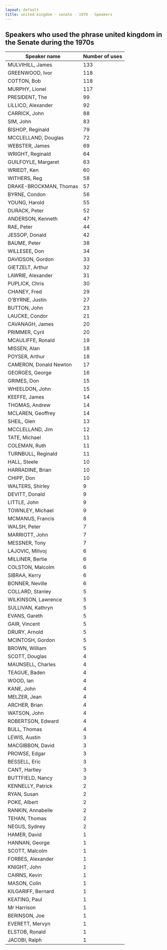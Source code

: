 ```yaml
---
layout: default
title: united kingdom - senate - 1970 - Speakers
---
```

## Speakers who used the phrase **united kingdom** in the Senate during the 1970s

| Speaker name | Number of uses |
|--------------|----------------|
|MULVIHILL, James|133|
|GREENWOOD, Ivor|118|
|COTTON, Bob|118|
|MURPHY, Lionel|117|
|PRESIDENT, The|99|
|LILLICO, Alexander|92|
|CARRICK, John|88|
|SIM, John|83|
|BISHOP, Reginald|79|
|MCCLELLAND, Douglas|72|
|WEBSTER, James|69|
|WRIGHT, Reginald|64|
|GUILFOYLE, Margaret|63|
|WRIEDT, Ken|60|
|WITHERS, Reg|58|
|DRAKE-BROCKMAN, Thomas|57|
|BYRNE, Condon|56|
|YOUNG, Harold|55|
|DURACK, Peter|52|
|ANDERSON, Kenneth|47|
|RAE, Peter|44|
|JESSOP, Donald|42|
|BAUME, Peter|38|
|WILLESEE, Don|34|
|DAVIDSON, Gordon|33|
|GIETZELT, Arthur|32|
|LAWRIE, Alexander|31|
|PUPLICK, Chris|30|
|CHANEY, Fred|29|
|O'BYRNE, Justin|27|
|BUTTON, John|23|
|LAUCKE, Condor|21|
|CAVANAGH, James|20|
|PRIMMER, Cyril|20|
|MCAULIFFE, Ronald|19|
|MISSEN, Alan|18|
|POYSER, Arthur|18|
|CAMERON, Donald Newton|17|
|GEORGES, George|16|
|GRIMES, Don|15|
|WHEELDON, John|15|
|KEEFFE, James|14|
|THOMAS, Andrew|14|
|MCLAREN, Geoffrey|14|
|SHEIL, Glen|13|
|MCCLELLAND, Jim|12|
|TATE, Michael|11|
|COLEMAN, Ruth|11|
|TURNBULL, Reginald|11|
|HALL, Steele|10|
|HARRADINE, Brian|10|
|CHIPP, Don|10|
|WALTERS, Shirley|9|
|DEVITT, Donald|9|
|LITTLE, John|9|
|TOWNLEY, Michael|9|
|MCMANUS, Francis|8|
|WALSH, Peter|7|
|MARRIOTT, John|7|
|MESSNER, Tony|7|
|LAJOVIC, Milivoj|6|
|MILLINER, Bertie|6|
|COLSTON, Malcolm|6|
|SIBRAA, Kerry|6|
|BONNER, Neville|6|
|COLLARD, Stanley|5|
|WILKINSON, Lawrence|5|
|SULLIVAN, Kathryn|5|
|EVANS, Gareth|5|
|GAIR, Vincent|5|
|DRURY, Arnold|5|
|MCINTOSH, Gordon|5|
|BROWN, William|5|
|SCOTT, Douglas|4|
|MAUNSELL, Charles|4|
|TEAGUE, Baden|4|
|WOOD, Ian|4|
|KANE, John|4|
|MELZER, Jean|4|
|ARCHER, Brian|4|
|WATSON, John|4|
|ROBERTSON, Edward|4|
|BULL, Thomas|4|
|LEWIS, Austin|3|
|MACGIBBON, David|3|
|PROWSE, Edgar|3|
|BESSELL, Eric|3|
|CANT, Hartley|3|
|BUTTFIELD, Nancy|3|
|KENNELLY, Patrick|2|
|RYAN, Susan|2|
|POKE, Albert|2|
|RANKIN, Annabelle|2|
|TEHAN, Thomas|2|
|NEGUS, Sydney|2|
|HAMER, David|1|
|HANNAN, George|1|
|SCOTT, Malcolm|1|
|FORBES, Alexander|1|
|KNIGHT, John|1|
|CAIRNS, Kevin|1|
|MASON, Colin|1|
|KILGARIFF, Bernard|1|
|KEATING, Paul|1|
|Mr Harrison|1|
|BERINSON, Joe|1|
|EVERETT, Mervyn|1|
|ELSTOB, Ronald|1|
|JACOBI, Ralph|1|
